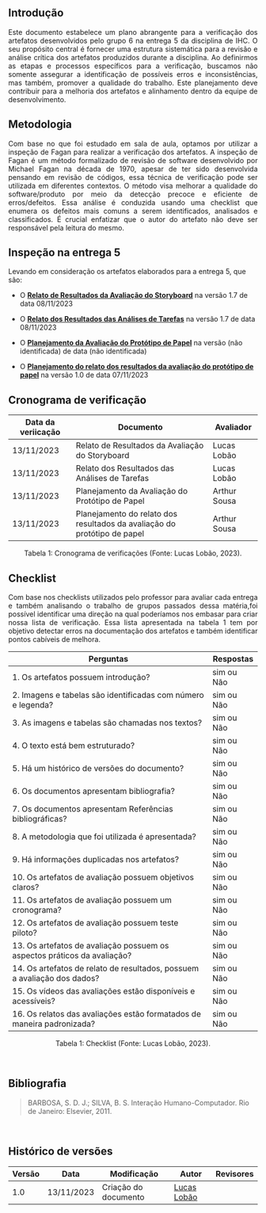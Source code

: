 ## Introdução

<p style="text-align: justify">
Este documento estabelece um plano abrangente para a verificação dos artefatos desenvolvidos pelo grupo 6 na entrega 5 da disciplina de IHC. O seu propósito central é fornecer uma estrutura sistemática para a revisão e análise crítica dos artefatos produzidos durante a disciplina. Ao definirmos as etapas e processos específicos para a verificação, buscamos não somente assegurar a identificação de possíveis erros e inconsistências, mas também, promover a qualidade do trabalho. Este planejamento deve contribuir para a melhoria dos artefatos e alinhamento dentro da equipe de desenvolvimento.
</p>

## Metodologia

<p style="text-align: justify">
Com base no que foi estudado em sala de aula, optamos por utilizar a inspeção de Fagan para realizar a verificação dos artefatos. A inspeção de Fagan é um método formalizado de revisão de software desenvolvido por Michael Fagan na década de 1970, apesar de ter sido desenvolvida pensando em revisão de códigos, essa técnica de verificação pode ser utilizada em diferentes contextos. O método visa melhorar a qualidade do software/produto por meio da detecção precoce e eficiente de erros/defeitos. Essa análise é conduzida usando uma checklist que enumera os defeitos mais comuns a serem identificados, analisados e classificados. É crucial enfatizar que o autor do artefato não deve ser responsável pela leitura do mesmo.
</p>

## Inspeção na entrega 5

Levando em consideração os artefatos elaborados para a entrega 5, que são:

- O [**Relato de Resultados da Avaliação do Storyboard**]() na versão 1.7 de data 08/11/2023

- O [**Relato dos Resultados das Análises de Tarefas**]() na versão 1.7 de data 08/11/2023

- O [**Planejamento da Avaliação do Protótipo de Papel**]() na versão (não identificada) de data (não identificada)

- O [**Planejamento do relato dos resultados da avaliação do protótipo de papel**]() na versão 1.0 de data 07/11/2023

## Cronograma de verificação

|Data da veriicação|Documento|Avaliador|
|------------------|---------|---------|
|13/11/2023|Relato de Resultados da Avaliação do Storyboard|Lucas Lobão|
|13/11/2023|Relato dos Resultados das Análises de Tarefas|Lucas Lobão|
|13/11/2023|Planejamento da Avaliação do Protótipo de Papel|Arthur Sousa|
|13/11/2023|Planejamento do relato dos resultados da avaliação do protótipo de papel|Arthur Sousa|

<div style="text-align: center">
    <p> Tabela 1: Cronograma de verificações (Fonte: Lucas Lobão, 2023).</p>
</div>

## Checklist

<p style="text-align: justify">
Com base nos checklists utilizados pelo professor para avaliar cada entrega e também analisando o trabalho de grupos passados dessa matéria,foi possível identificar uma direção na qual poderíamos nos embasar para criar nossa lista de verificação. Essa lista apresentada na tabela 1 tem por objetivo detectar erros na documentação dos artefatos e também identificar pontos cabíveis de melhora.
</p>

| Perguntas |Respostas |                                 
| --------- | ---------|
|1. Os artefatos possuem introdução?|sim ou Não|
|2. Imagens e tabelas são identificadas com número e legenda?|sim ou Não|
|3. As imagens e tabelas são chamadas nos textos?|sim ou Não|
|4. O texto está bem estruturado?|sim ou Não|
|5. Há um histórico de versões do documento?|sim ou Não|
|6. Os documentos apresentam bibliografia?|sim ou Não|
|7. Os documentos apresentam Referências bibliográficas?|sim ou Não|
|8. A metodologia que foi utilizada é apresentada?|sim ou Não|
|9. Há informações duplicadas nos artefatos?|sim ou Não|
|10. Os artefatos de avaliação possuem objetivos claros?|sim ou Não|
|11. Os artefatos de avaliação possuem um cronograma?|sim ou Não|
|12. Os artefatos de avaliação possuem teste piloto?|sim ou Não|
|13. Os artefatos de avaliação possuem os aspectos práticos da avaliação?|sim ou Não|
|14. Os artefatos de relato de resultados, possuem a avaliação dos dados?|sim ou Não|
|15. Os vídeos das avaliações estão disponíveis e acessíveis?|sim ou Não|
|16. Os relatos das avaliações estão formatados de maneira padronizada?|sim ou Não|

<div style="text-align: center">
    <p> Tabela 1: Checklist (Fonte: Lucas Lobão, 2023).</p>
</div>

</br>

## Bibliografia

> BARBOSA, S. D. J.; SILVA, B. S. Interação Humano-Computador. Rio de Janeiro: Elsevier, 2011.

</br>

## Histórico de versões
 Versão | Data | Modificação| Autor | Revisores  |
| ----- | ---- | ---------- | ----- |----------- |
|  1.0  |13/11/2023| Criação do documento | [Lucas Lobão](https://github.com/lucaslobao-18)| []()|